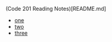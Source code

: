 (Code 201 Reading Notes)[README.md]

- [one](class-01.md)
- [two](class-02.md)
- [three](class-03.md)